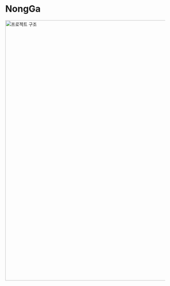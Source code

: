 # NongGa

<img width="817" alt="프로젝트 구조" src="https://user-images.githubusercontent.com/33508257/83352196-e9199580-a384-11ea-80c6-39f1789660e1.png">
